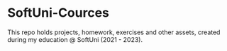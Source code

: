 # SoftUni-Cources

This repo holds projects, homework, exercises and other assets, created during my education @ SoftUni (2021 - 2023).

